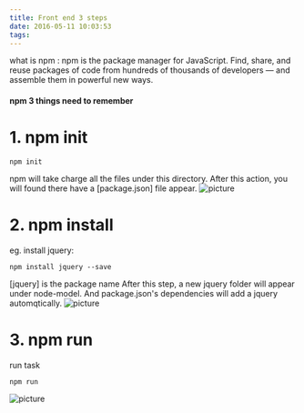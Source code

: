 ```yaml
---
title: Front end 3 steps
date: 2016-05-11 10:03:53
tags:
---
```

what is npm :
npm is the package manager for JavaScript. Find, share, and reuse packages of code from hundreds of thousands of developers — and assemble them in powerful new ways.

#### npm 3 things need to remember
<!--more-->
# 1. npm init
```
npm init
```
npm will take charge all the files under this directory.
After this action, you will found there have a [package.json] file appear.
![picture](/resource/npm3steps/1.png)

# 2. npm install
eg. install jquery:
```
npm install jquery --save
```
[jquery] is the package name
After this step, a new jquery folder will appear under node-model. 
And package.json's dependencies will add a jquery automqtically.
![picture](/resource/npm3steps/2.png)

# 3. npm run
run task
```
npm run
```
![picture](/resource/npm3steps/3.png)

